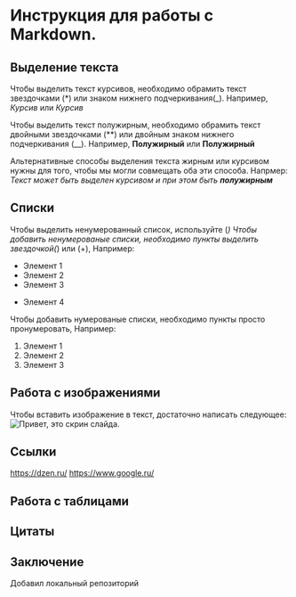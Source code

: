 # Инструкция для работы с Markdown.

## Выделение текста 

Чтобы выделить текст курсивов, необходимо обрамить
текст звездочками (*) или знаком нижнего подчеркивания(_). Например, *Курсив* или _Курсив_

Чтобы выделить текст полужирным, необходимо обрамить
текст двойными звездочками (**) или двойным знаком нижнего подчеркивания (__). Например, **Полужирный** или __Полужирный__

Альтернативные способы выделения текста 
жирным или курсивом нужны для того, чтобы мы 
могли совмещать оба эти способа. Напрмер: 
_Текст может быть выделен курсивом и
при этом быть **полужирным**_


## Списки

Чтобы выделить ненумерованный список,
используйте (*)
Чтобы добавить ненумерованые списки,
необходимо пункты выделить звездочкой(*) или (+),
Например:
* Элемент 1
* Элемент 2
* Элемент 3
+ Элемент 4

Чтобы добавить нумерованые списки,
необходимо пункты просто пронумеровать,
Например:
1. Элемент 1
2. Элемент 2
3. Элемент 3

## Работа с изображениями  

Чтобы вставить изображение в текст,
достаточно написать следующее:
![Привет, это скрин слайда.](slide.png)

## Ссылки

https://dzen.ru/
https://www.google.ru/

## Работа с таблицами

## Цитаты

## Заключение 

Добавил локальный репозиторий 